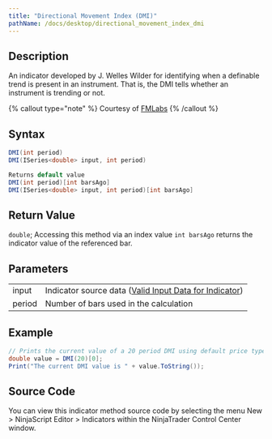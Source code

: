 ```yaml
---
title: "Directional Movement Index (DMI)"
pathName: /docs/desktop/directional_movement_index_dmi
---
```


## Description

An indicator developed by J. Welles Wilder for identifying when a definable trend is present in an instrument. That is, the DMI tells whether an instrument is trending or not.

{% callout type="note" %}
Courtesy of [FMLabs](/docs/desktop/http://www.fmlabs.com/reference/default.htm?url=DX)
{% /callout %}

## Syntax

```csharp
DMI(int period)
DMI(ISeries<double> input, int period)

Returns default value
DMI(int period)[int barsAgo]
DMI(ISeries<double> input, int period)[int barsAgo]
```

## Return Value

`double`; Accessing this method via an index value `int barsAgo` returns the indicator value of the referenced bar.

## Parameters

|  |  |
| --- | --- |
| input | Indicator source data ([Valid Input Data for Indicator](/docs/desktop/valid_input_data_for_indicator)) |
| period | Number of bars used in the calculation |

## Example

```csharp
// Prints the current value of a 20 period DMI using default price type
double value = DMI(20)[0];
Print("The current DMI value is " + value.ToString());
```

## Source Code

You can view this indicator method source code by selecting the menu New > NinjaScript Editor > Indicators within the NinjaTrader Control Center window.

